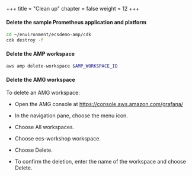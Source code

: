 +++
title = "Clean up"
chapter = false
weight = 12
+++

#### Delete the sample Prometheus application and platform

```bash
cd ~/environment/ecsdemo-amp/cdk
cdk destroy -f
```

#### Delete the AMP workspace

```bash
aws amp delete-workspace $AMP_WORKSPACE_ID
```

#### Delete the AMG workspace


To delete an AMG workspace:

- Open the AMG console at https://console.aws.amazon.com/grafana/

- In the navigation pane, choose the menu icon.

- Choose All workspaces.

- Choose ecs-workshop workspace.

- Choose Delete.

- To confirm the deletion, enter the name of the workspace and choose Delete.
